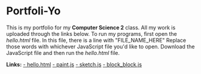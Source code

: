 # Portfoli-Yo
This is my portfolio for my **Computer Science 2** class. 
All my work is uploaded through the links below. 
To run my programs, first open the _hello.html_ file. 
In this file, there is a line with "FILE_NAME_HERE"
Replace those words with whichever JavaScript file you'd like to open.
Download the JavaScript file and then run the _hello.html_ file. 

**Links:**
[- hello.html](https://github.com/chinceve000/Portfoli-Yo/blob/master/hello.html)
[- paint.js](https://github.com/chinceve000/Portfoli-Yo/blob/master/paint.js)
[- sketch.js](https://github.com/chinceve000/Portfoli-Yo/blob/master/sketch.js)
[- block_block.js](https://github.com/chinceve000/Portfoli-Yo/blob/master/block_block.js)
